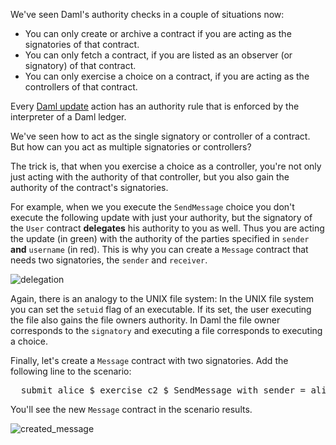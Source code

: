 We've seen Daml's authority checks in a couple of situations now:

- You can only create or archive a contract if you are acting as the signatories of that contract.
- You can only fetch a contract, if you are listed as an observer (or signatory) of that contract.
- You can only exercise a choice on a contract, if you are acting as the controllers of that
  contract.

Every [Daml update](https://docs.daml.com/daml/reference/updates.html) action has an authority rule
that is enforced by the interpreter of a Daml ledger.

We've seen how to act as the single signatory or controller of a contract. But how can you act as
multiple signatories or controllers?

The trick is, that when you exercise a choice as a controller, you're not only just acting with the
authority of that controller, but you also gain the authority of the contract's signatories.

For example, when we you execute the `SendMessage` choice you don't execute the following update
with just your authority, but the signatory of the `User` contract **delegates** his authority to
you as well. Thus you are acting the update (in green) with the authority of the parties specified
in `sender` **and** `username` (in red). This is why you can create a `Message` contract that needs
two signatories, the `sender` and `receiver`.

![delegation](assets/delegation.png)

Again, there is an analogy to the UNIX file system: In the UNIX file system you can set the `setuid`
flag of an executable. If its set, the user executing the file also gains the file owners authority.
In Daml the file owner corresponds to the `signatory` and executing a file corresponds to executing
a choice.

Finally, let's create a `Message` contract with two signatories. Add the following line to the
scenario:

<pre class="file" data-filename="daml/User.daml" data-target="append">
  submit alice $ exercise c2 $ SendMessage with sender = alice, content = "Hello Bob!"
</pre>

You'll see the new `Message` contract in the scenario results.

![created_message](assets/created_message.png)
